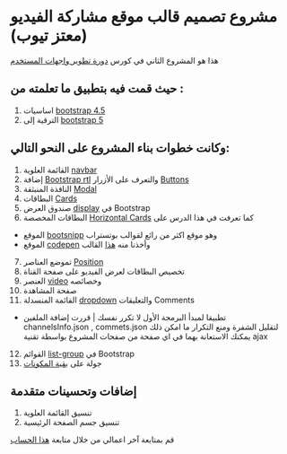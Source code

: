 # مشروع تصميم قالب موقع مشاركة الفيديو (معتز تيوب) 
هذا هو المشروع الثاني في كورس [دورة تطوير واجهات المستخدم](https://academy.hsoub.com/learn/front-end-web-development/)

## حيث قمت فيه بتطبيق ما تعلمته من :
01. اساسيات [bootstrap 4.5](https://getbootstrap.com/docs/4.5/getting-started/introduction/)
02. الترقية إلى [bootstrap 5](https://getbootstrap.com/docs/5.0/getting-started/introduction/)

## وكانت خطوات بناء المشروع على النحو التالي:
01. القائمة العلوية [navbar](https://getbootstrap.com/docs/4.5/components/navbar/)
02. إضافة [Bootstrap rtl](https://github.com/MahdiMajidzadeh/bootstrap-v4-rtl) والتعرف على الأزرار [Buttons](https://getbootstrap.com/docs/4.5/components/buttons/)
03. النافذة المنبثقة [Modal](https://getbootstrap.com/docs/4.5/components/modal/)
04. البطاقات [Cards](https://getbootstrap.com/docs/4.5/components/card/)
05. صندوق العرض [display](https://getbootstrap.com/docs/4.5/utilities/display/) في Bootstrap
06. البطاقات المخصصة [Horizontal Cards](https://getbootstrap.com/docs/4.5/components/card/) كما تعرفت في هذا الدرس على
* الموقع [bootsnipp](https://bootsnipp.com/) وهو موقع اكثر من رائع لقوالب بوتستراب 
* الموقع [codepen](https://codepen.com) وأخذنا منه [هذا](https://codepen.io/SteveJRobertson/pen/POdvgz) القالب 
07. تموضع العناصر [Position](https://getbootstrap.com/docs/4.5/utilities/position/)
08. تخصيص البطاقات لعرض الفيديو على صفحة القناة
09. العنصر [video](https://wiki.hsoub.com/HTML/video) وخصائصه
10. صفحة المشاهدة
11. القائمة المنسدلة [dropdown](https://getbootstrap.com/docs/4.5/components/dropdowns/) والتعليقات Comments 
* تطبيقا لمبدأ البرمجة الأول لا تكرر نفسك | قررت إضافة الملفين channelsInfo.json , commets.json لتقليل الشفرة ومنع التكرار ما امكن ذلك يمكنك الاستعانة بهما في اي صفحة من صفحات المشروع بواسطة تقنية ajax
12. القوائم [list-group](https://getbootstrap.com/docs/4.5/components/list-group/) في Bootstrap
13. جولة على [بقية المكونات](https://getbootstrap.com/docs/4.5/components/alerts/)

## إضافات وتحسينات متقدمة
01. تنسيق القائمة العلوية
02. تنسيق جسم الصفحة الرئيسية

قم بمتابعة آخر اعمالي من خلال متابعة [هذا الحساب](https://github.com/thankyouplatfo)